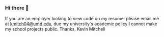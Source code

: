 ### Hi there 👋
If you are an employer looking to view code on my resume:
please email me at kmitch04@umd.edu, due my university's academic policy I cannot make my school projects public.
Thanks, Kevin Mitchell
<!--
**KevinMtchll/KevinMtchll** is a ✨ _special_ ✨ repository because its `README.md` (this file) appears on your GitHub profile.

Here are some ideas to get you started:
- 🔭 I’m currently working on ...
- 🌱 I’m currently learning ...
- 👯 I’m looking to collaborate on ...
- 🤔 I’m looking for help with ...
- 💬 Ask me about ...
- 📫 How to reach me: ...
- 😄 Pronouns: ...
- ⚡ Fun fact: ...
-->
